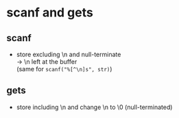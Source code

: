 # scanf and gets

## scanf

- store excluding \n and null-terminate\
  → \n left at the buffer\
  (same for `scanf("%[^\n]s", str)`)

## gets

- store including \n and change \n to \0 (null-terminated)
